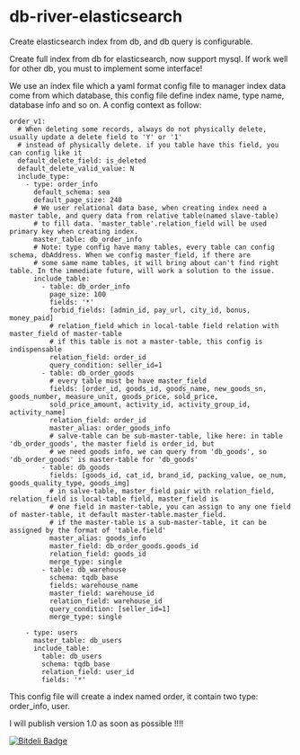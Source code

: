 # db-river-elasticsearch
Create elasticsearch index from db, and db query is configurable.

Create full index from db for elasticsearch, now support mysql. If work well for other db, you must to implement some interface!

We use an index file which a yaml format config file to manager index data come from which database, this config file define 
index name, type name, database info and so on. A config context as follow:

    order_v1:
      # When deleting some records, always do not physically delete, usually update a delete field to 'Y' or '1'
      # instead of physically delete. if you table have this field, you can config like it
      default_delete_field: is_deleted
      default_delete_valid_value: N
      include_type:
        - type: order_info
          default_schema: sea
          default_page_size: 240
          # We user relational data base, when creating index need a master table, and query data from relative table(named slave-table)
          # to fill data. 'master_table'.relation_field will be used primary key when creating index.
          master_table: db_order_info
          # Note: type config have many tables, every table can config schema, dbAddress. When we config master_field, if there are
          # some same name tables, it will bring about can't find right table. In the immediate future, will work a solution to the issue.
          include_table:
            - table: db_order_info
              page_size: 100
              fields: '*'
              forbid_fields: [admin_id, pay_url, city_id, bonus, money_paid]
              # relation_field which in local-table field relation with master_field of master-table
              # if this table is not a master-table, this config is indispensable
              relation_field: order_id
              query_condition: seller_id=1
            - table: db_order_goods
              # every table must be have master_field
              fields: [order_id, goods_id, goods_name, new_goods_sn, goods_number, measure_unit, goods_price, sold_price,
              sold_price_amount, activity_id, activity_group_id, activity_name]
              relation_field: order_id
              master_alias: order_goods_info
              # salve-table can be sub-master-table, like here: in table 'db_order_goods', the master field is order_id, but
              # we need goods info, we can query from 'db_goods', so 'db_order_goods' is master-table for 'db_goods'
            - table: db_goods
              fields: [goods_id, cat_id, brand_id, packing_value, oe_num, goods_quality_type, goods_img]
              # in salve-table, master_field pair with relation_field, relation_field is local-table field, master_field is
              # one field in master-table, you can assign to any one field of master-table, it default master-table.master_field.
              # if the master-table is a sub-master-table, it can be assigned by the format of 'table.field'
              master_alias: goods_info
              master_field: db_order_goods.goods_id
              relation_field: goods_id
              merge_type: single
            - table: db_warehouse
              schema: tqdb_base
              fields: warehouse_name
              master_field: warehouse_id
              relation_field: warehouse_id
              query_condition: [seller_id=1]
              merge_type: single
    
        - type: users
          master_table: db_users
          include_table:
            table: db_users
            schema: tqdb_base
            relation_field: user_id
            fields: '*'
        
This config file will create a index named order, it contain two type: order_info, user.

I will publish version 1.0 as soon as possible !!!!


[![Bitdeli Badge](https://d2weczhvl823v0.cloudfront.net/wxingyl/db-river-elasticsearch/trend.png)](https://bitdeli.com/free "Bitdeli Badge")